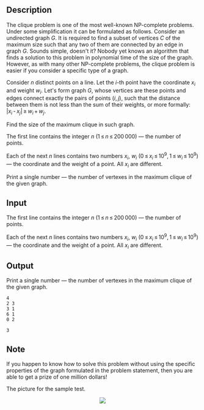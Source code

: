 ## Description

<div><p>The clique problem is one of the most well-known NP-complete problems. Under some simplification it can be formulated as follows. Consider an undirected graph <span class="tex-span"><i>G</i></span>. It is required to find a subset of vertices <span class="tex-span"><i>C</i></span> of the maximum size such that any two of them are connected by an edge in graph <span class="tex-span"><i>G</i></span>. Sounds simple, doesn't it? Nobody yet knows an algorithm that finds a solution to this problem in polynomial time of the size of the graph. However, as with many other NP-complete problems, the clique problem is easier if you consider a specific type of a graph.</p><p>Consider <span class="tex-span"><i>n</i></span> distinct points on a line. Let the <span class="tex-span"><i>i</i></span>-th point have the coordinate <span class="tex-span"><i>x</i><sub class="lower-index"><i>i</i></sub></span> and weight <span class="tex-span"><i>w</i><sub class="lower-index"><i>i</i></sub></span>. Let's form graph <span class="tex-span"><i>G</i></span>, whose vertices are these points and edges connect exactly the pairs of points <span class="tex-span">(<i>i</i>, <i>j</i>)</span>, such that the distance between them is not less than the sum of their weights, or more formally: <span class="tex-span">|<i>x</i><sub class="lower-index"><i>i</i></sub> - <i>x</i><sub class="lower-index"><i>j</i></sub>| ≥ <i>w</i><sub class="lower-index"><i>i</i></sub> + <i>w</i><sub class="lower-index"><i>j</i></sub></span>.</p><p>Find the size of the maximum clique in such graph.</p></div><div class="input-specification"><p>The first line contains the integer <span class="tex-span"><i>n</i></span> (<span class="tex-span">1 ≤ <i>n</i> ≤ 200 000</span>) — the number of points.</p><p>Each of the next <span class="tex-span"><i>n</i></span> lines contains two numbers <span class="tex-span"><i>x</i><sub class="lower-index"><i>i</i></sub></span>, <span class="tex-span"><i>w</i><sub class="lower-index"><i>i</i></sub></span> (<span class="tex-span">0 ≤ <i>x</i><sub class="lower-index"><i>i</i></sub> ≤ 10<sup class="upper-index">9</sup>, 1 ≤ <i>w</i><sub class="lower-index"><i>i</i></sub> ≤ 10<sup class="upper-index">9</sup></span>) — the coordinate and the weight of a point. All <span class="tex-span"><i>x</i><sub class="lower-index"><i>i</i></sub></span> are different.</p></div><div class="output-specification"><p>Print a single number — the number of vertexes in the maximum clique of the given graph.</p></div>

## Input

<p>The first line contains the integer <span class="tex-span"><i>n</i></span> (<span class="tex-span">1 ≤ <i>n</i> ≤ 200 000</span>) — the number of points.</p><p>Each of the next <span class="tex-span"><i>n</i></span> lines contains two numbers <span class="tex-span"><i>x</i><sub class="lower-index"><i>i</i></sub></span>, <span class="tex-span"><i>w</i><sub class="lower-index"><i>i</i></sub></span> (<span class="tex-span">0 ≤ <i>x</i><sub class="lower-index"><i>i</i></sub> ≤ 10<sup class="upper-index">9</sup>, 1 ≤ <i>w</i><sub class="lower-index"><i>i</i></sub> ≤ 10<sup class="upper-index">9</sup></span>) — the coordinate and the weight of a point. All <span class="tex-span"><i>x</i><sub class="lower-index"><i>i</i></sub></span> are different.</p>

## Output

<p>Print a single number — the number of vertexes in the maximum clique of the given graph.</p>





```input1
4
2 3
3 1
6 1
0 2

```




```output1
3

```



## Note

<p>If you happen to know how to solve this problem without using the specific properties of the graph formulated in the problem statement, then you are able to get a prize of one million dollars!</p><p>The picture for the sample test.</p><center> <img class="tex-graphics" src="file://EvOy8Yi8.png" style="max-width: 100.0%;max-height: 100.0%;"> </center>
